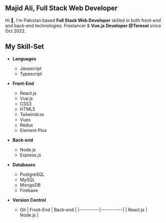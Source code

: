 ## Majid Ali, Full Stack Web Developer

<!--
**Majid-Ali-Watto/Majid-Ali-Watto** is a ✨ _special_ ✨ repository because its `README.md` (this file) appears on your GitHub profile.

Here are some ideas to get you started:

- 🔭 I’m currently working on ...
- 🌱 I’m currently learning ...
- 👯 I’m looking to collaborate on ...
- 🤔 I’m looking for help with ...
- 💬 Ask me about ...
- 📫 How to reach me: ...
- 😄 Pronouns: ...
- ⚡ Fun fact: ...
-->
Hi 👋, I'm Pakistan based **Full Stack Web Developer** skilled in both front-end and back-end technologies. Freelancer & **Vue.js Developer @Teresol** since Oct 2022.
## My Skill-Set
- **Languages**
    - Javascript
    - Typescript
      
- **Front-End**
    - React.js
    - Vue.js
    - CSS3
    - HTML5
    - Tailwindcss
    - Vuex
    - Redux
    - Element Plus
- **Back-end**
  - Node.js
  - Express.js
- **Databases**
  - PostgreSQL
  - MySQL
  - MongoDB
  - Firebase
- **Version Control**
  - Git
| Front-End | Back-end |
|----------|-----------|
|  React.js | Node.js |


